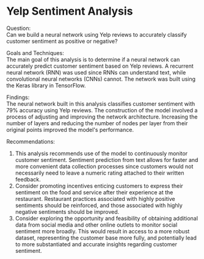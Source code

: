 # Yelp Sentiment Analysis


Question:<br>
Can we build a neural network using Yelp reviews to accurately classify customer sentiment as positive or negative?

Goals and Techniques:<br>
The main goal of this analysis is to determine if a neural network can accurately predict customer sentiment based on Yelp reviews. A recurrent neural network (RNN) was used since RNNs can understand text, while convolutional neural networks (CNNs) cannot. The network was built using the Keras library in TensorFlow.


Findings:<br>
The neural network built in this analysis classifies customer sentiment with 79% accuracy using Yelp reviews. The construction of the model involved a process of adjusting and improving the network architecture. Increasing the number of layers and reducing the number of nodes per layer from their original points improved the model's performance.   


Recommendations:<br>
1. This analysis recommends use of the model to continuously monitor customer sentiment. Sentiment prediction from text allows for faster and more convenient data collection processes since customers would not necessarily need to leave a numeric rating attached to their written feedback.
2. Consider promoting incentives enticing customers to express their sentiment on the food and service after their experience at the restaurant. Restaurant practices associated with highly positive sentiments should be reinforced, and those associated with highly negative sentiments should be improved.
3. Consider exploring the opportunity and feasibility of obtaining additional data from social media and other online outlets to monitor social sentiment more broadly. This would result in access to a more robust dataset, representing the customer base more fully, and potentially lead to more substantiated and accurate insights regarding customer sentiment.

